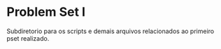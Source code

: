 # Problem Set I

Subdiretorio para os scripts e demais arquivos relacionados ao primeiro pset realizado.
